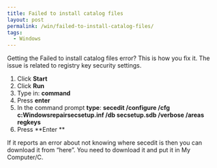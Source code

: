```yaml
---
title: Failed to install catalog files
layout: post
permalink: /win/failed-to-install-catalog-files/
tags:
  - Windows
---
```

Getting the Failed to install catalog files error? This is how you fix it. The issue is related to registry key security settings.

  1. Click **Start**
  2. Click **Run**
  3. Type in: **command**
  4. Press **enter**
  5. In the command prompt **type**: **secedit /configure /cfg c:Windowsrepairsecsetup.inf /db secsetup.sdb /verbose /areas regkeys**
  6. Press **Enter **

If it reports an error about not knowing where secedit is then you can download it from &#8220;here&#8221;. You need to download it and put it in My Computer/C.
